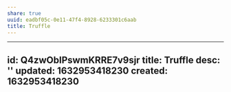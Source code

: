 ```yaml
---
share: true
uuid: eadbf05c-0e11-47f4-8928-6233301c6aab
title: Truffle
---
```

---
id: Q4zwObIPswmKRRE7v9sjr
title: Truffle
desc: ''
updated: 1632953418230
created: 1632953418230
---

